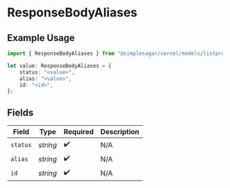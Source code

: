 # ResponseBodyAliases

## Example Usage

```typescript
import { ResponseBodyAliases } from "@simplesagar/vercel/models/listpromotealiasesop.js";

let value: ResponseBodyAliases = {
    status: "<value>",
    alias: "<value>",
    id: "<id>",
};
```

## Fields

| Field              | Type               | Required           | Description        |
| ------------------ | ------------------ | ------------------ | ------------------ |
| `status`           | *string*           | :heavy_check_mark: | N/A                |
| `alias`            | *string*           | :heavy_check_mark: | N/A                |
| `id`               | *string*           | :heavy_check_mark: | N/A                |